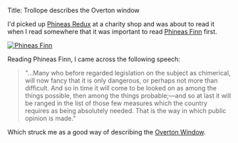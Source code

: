 Title: Trollope describes the Overton window

I'd picked up [Phineas Redux](https://www.gutenberg.org/ebooks/18640) at a
charity shop and was about to read it when I read somewhere that it was
important to read [Phineas Finn](https://www.gutenberg.org/ebooks/18000) first.

[![Phineas Finn](https://upload.wikimedia.org/wikipedia/commons/thumb/3/3f/Phineas_Finn.jpg/289px-Phineas_Finn.jpg "By Anthony Trollope/Virtue Publishers - Phineas Finn (free pdf from Archive.org), Public Domain ")](https://commons.wikimedia.org/wiki/File:Phineas_Finn.jpg#/media/File:Phineas_Finn.jpg)

Reading Phineas Finn, I came across the following speech:

> "...Many who before regarded legislation on the subject as chimerical, will
> now fancy that it is only dangerous, or perhaps not more than difficult. And
> so in time it will come to be looked on as among the things possible, then
> among the things probable;—and so at last it will be ranged in the list of
> those few measures which the country requires as being absolutely needed.
> That is the way in which public opinion is made."

Which struck me as a good way of describing the
[Overton Window](https://en.wikipedia.org/wiki/Overton_window).
